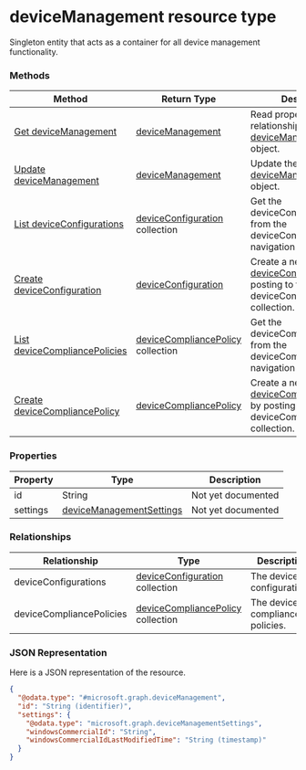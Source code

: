 ﻿# deviceManagement resource type

Singleton entity that acts as a container for all device management functionality.
### Methods
|Method|Return Type|Description|
|---|---|---|
|[Get deviceManagement](../api/deviceManagement_get.md)|[deviceManagement](deviceManagement.md)|Read properties and relationships of the [deviceManagement](../resource/deviceManagement.md) object.|
|[Update deviceManagement](../api/deviceManagement_update.md)|[deviceManagement](deviceManagement.md)|Update the properties of a [deviceManagement](../resource/deviceManagement.md) object.|
|[List deviceConfigurations](../api/deviceManagement_list_deviceConfiguration.md)|[deviceConfiguration](deviceConfiguration.md) collection|Get the deviceConfigurations from the deviceConfigurations navigation property.|
|[Create deviceConfiguration](../api/deviceManagement_create_deviceConfiguration.md)|[deviceConfiguration](deviceConfiguration.md)|Create a new [deviceConfiguration](deviceConfiguration.md) by posting to the deviceConfigurations collection.|
|[List deviceCompliancePolicies](../api/deviceManagement_list_deviceCompliancePolicy.md)|[deviceCompliancePolicy](deviceCompliancePolicy.md) collection|Get the deviceCompliancePolicies from the deviceCompliancePolicies navigation property.|
|[Create deviceCompliancePolicy](../api/deviceManagement_create_deviceCompliancePolicy.md)|[deviceCompliancePolicy](deviceCompliancePolicy.md)|Create a new [deviceCompliancePolicy](deviceCompliancePolicy.md) by posting to the deviceCompliancePolicies collection.|

### Properties
|Property|Type|Description|
|---|---|---|
|id|String|Not yet documented|
|settings|[deviceManagementSettings](deviceManagementSettings.md)|Not yet documented|

### Relationships
|Relationship|Type|Description|
|---|---|---|
|deviceConfigurations|[deviceConfiguration](deviceConfiguration.md) collection|The device configurations.|
|deviceCompliancePolicies|[deviceCompliancePolicy](deviceCompliancePolicy.md) collection|The device compliance policies.|

### JSON Representation
Here is a JSON representation of the resource.
<!-- {
  "blockType": "resource",
  "keyProperty": "id",
  "@odata.type": "microsoft.graph.deviceManagement"
}
-->
```json
{
  "@odata.type": "#microsoft.graph.deviceManagement",
  "id": "String (identifier)",
  "settings": {
    "@odata.type": "microsoft.graph.deviceManagementSettings",
    "windowsCommercialId": "String",
    "windowsCommercialIdLastModifiedTime": "String (timestamp)"
  }
}
```


